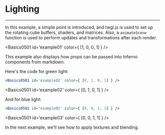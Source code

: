 # Lighting
----

In this example, a simple point is introduced, and twgl.js is used to set up the rotating cube buffers, shaders, and matrices. Also, a `animateScene` function is used to perform updates and transformations after each render.

<Basics0501 id='example01' color={ [1, 0, 0, 1] } />

This example also displays how props can be passed into Inferno components from markdown.

Here's the code for green light:

```jsx
<Basics0501 id='example02' color={ [0, 1, 0, 1] } />
```

<Basics0501 id='example02' color={ [0, 1, 0, 1] } />

And for blue light:

```jsx
<Basics0501 id='example02' color={ [0, 0, 1, 1] } />
```

<Basics0501 id='example03' color={ [0, 0, 1, 1] } />

In the next example, we'll see how to apply textures and blending.
